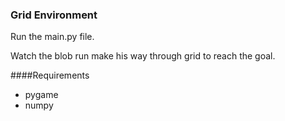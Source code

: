 ### Grid Environment

Run the main.py file.

Watch the blob run make his way through grid to reach the goal.

####Requirements

- pygame
- numpy